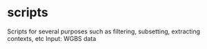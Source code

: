 # scripts
Scripts for several purposes such as filtering, subsetting, extracting contexts, etc
Input: WGBS data
